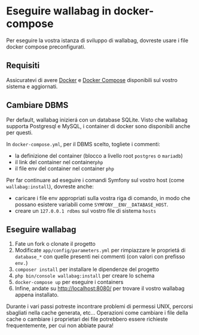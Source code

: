 # Eseguire wallabag in docker-compose

Per eseguire la vostra istanza di sviluppo di wallabag, dovreste
usare i file docker compose preconfigurati.

Requisiti
---------

Assicuratevi di avere [Docker](https://docs.docker.com/installation/ubuntulinux/) e [Docker
Compose](https://docs.docker.com/compose/install/) disponibili sul
vostro sistema e aggiornati.

Cambiare DBMS
-------------

Per default, wallabag inizierá con un database SQLite. Visto che
wallabag supporta Postgresql e MySQL, i container di docker sono
disponibili anche per questi.

In `docker-compose.yml`, per il DBMS scelto, togliete i commenti:

-   la definizione del container (blocco a livello root `postgres` o
    `mariadb`)
-   il link del container nel container`php`
-   il file env del container nel container `php`

Per far continuare ad eseguire i comandi Symfony sul vostro host (come
`wallabag:install`), dovreste anche:

-   caricare i file env appropriati sulla vostra riga di comando, in
    modo che possano esistere variabili come
    `SYMFONY__ENV__DATABASE_HOST`.
-   creare un `127.0.0.1 rdbms` sul vostro file di sistema `hosts`

Eseguire wallabag
-----------------

1.  Fate un fork o clonate il progetto
2.  Modificate `app/config/parameters.yml` per rimpiazzare le proprietá di `database_*` con quelle presenti nei commenti (con valori con prefisso `env.`)
3.  `composer install` per installare le dipendenze del progetto
4.  `php bin/console wallabag:install` per creare lo schema
5.  `docker-compose up` per eseguire i containers
6.  Infine, andate su <http://localhost:8080/> per trovare il vostro wallabag appena installato.

Durante i vari passi potreste incontrare problemi di permessi UNIX, percorsi sbagliati nella cache generata, etc... Operazioni come cambiare i file della cache o cambiare i proprietari dei file potrebbero essere richieste frequentemente, per cui non abbiate paura!
